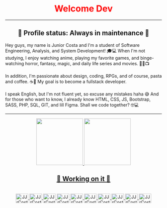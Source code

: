 <h1 align="center" style="color: red;">Welcome Dev</h1>
<hr>
<h2 align="center">🚧 Profile status: Always in maintenance 🚧</h2>  
<p>Hey guys, my name is Junior Costa and I'm a student of Software Engineering, Analysis, and System Development! 🎓💻 When I'm not studying, I enjoy watching anime, playing my favorite games, and binge-watching horror, fantasy, magic, and daily life series and movies. 🧟🔮📺</br></br>In addition, I'm passionate about design, coding, RPGs, and of course, pasta and coffee. ☕🍝 My goal is to become a fullstack developer.</br></br>I speak English, but I'm not fluent yet, so excuse any mistakes haha 😅 And for those who want to know, I already know HTML, CSS, JS, Bootstrap, SASS, PHP, SQL, GIT, and lill Figma. Shall we code together? 🤓💻</p>
<hr>
<div align="center">
    <a href="https://github.com/JJrCosta">
    <img height="150em" src="https://github-readme-stats.vercel.app/api?username=JJrCosta&show_icons=true&theme=merko&include_all_commits=true&count_private=true&locale=pt-br"/>
    <img height="150em" src="https://github-readme-stats.vercel.app/api/top-langs/?username=JJrCosta&layout=compact&langs_count=7&theme=merko&locale=pt-br"/>
</div>
    
<h2 align="center">🚧 Working on it 🚧</h2>  
    
<div style="display: inline_block" align="center"><br> 
    <img align="center" alt="JJrCosta-HTML" height="30" width="40" src="https://cdn.jsdelivr.net/gh/devicons/devicon/icons/html5/html5-original.svg">
    <img align="center" alt="JJrCosta-CSS" height="30" width="40" src="https://cdn.jsdelivr.net/gh/devicons/devicon/icons/css3/css3-original.svg">
    <img align="center" alt="JJrCosta-Bootstrap" height="30" width="40" src="https://cdn.jsdelivr.net/gh/devicons/devicon/icons/bootstrap/bootstrap-original.svg" />
    <img align="center" alt="JJrCosta-Bootstrap" height="30" width="40" src="https://cdn.jsdelivr.net/gh/devicons/devicon/icons/sass/sass-original.svg" />  
    <img align="center" alt="JJrCosta-Js" height="30" width="40" src="https://cdn.jsdelivr.net/gh/devicons/devicon/icons/javascript/javascript-original.svg">   
    <img align="center" alt="JJrCosta-Visual-Studio-Code" height="30" width="40" src="https://cdn.jsdelivr.net/gh/devicons/devicon/icons/vscode/vscode-original.svg" />
    <img  align="center" alt="JJrCosta-Visual-Studio-Code" height="30" width="40" src="https://cdn.jsdelivr.net/gh/devicons/devicon/icons/php/php-original.svg" />
    <img align="center" alt="JJrCosta-Visual-Studio-Code" height="30" width="40" src="https://cdn.jsdelivr.net/gh/devicons/devicon/icons/mysql/mysql-plain.svg" />    
    <img  align="center" alt="JJrCosta-Visual-Studio-Code" height="30" width="40" src="https://cdn.jsdelivr.net/gh/devicons/devicon/icons/git/git-original.svg" />
    <img align="center" alt="JJrCosta-Visual-Studio-Code" height="30" width="40" src="https://cdn.jsdelivr.net/gh/devicons/devicon/icons/figma/figma-original.svg" />
</div>

